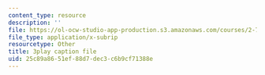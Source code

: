 ```yaml
---
content_type: resource
description: ''
file: https://ol-ocw-studio-app-production.s3.amazonaws.com/courses/2-71-optics-spring-2009/25c89a8651ef88d7dec3c6b9cf71388e_gAL5fCEBfac.srt
file_type: application/x-subrip
resourcetype: Other
title: 3play caption file
uid: 25c89a86-51ef-88d7-dec3-c6b9cf71388e
---
```

